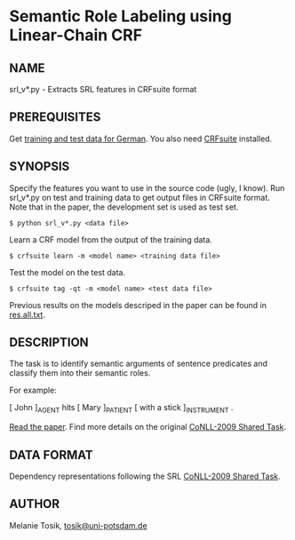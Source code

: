 Semantic Role Labeling using Linear-Chain CRF
=============================================

NAME
----

srl_v*.py - Extracts SRL features in CRFsuite format

PREREQUISITES
--------

Get [training and test data for German](https://ufal.mff.cuni.cz/conll2009-st/data/traindev.html). You also need [CRFsuite](http://www.chokkan.org/software/crfsuite/) installed.

SYNOPSIS
--------

Specify the features you want to use in the source code (ugly, I know). Run srl_v*.py on test and training data to get output files in CRFsuite format. Note that in the paper, the development set is used as test set.

```
$ python srl_v*.py <data file>
```

Learn a CRF model from the output of the training data.

```
$ crfsuite learn -m <model name> <training data file>
```

Test the model on the test data.

```
$ crfsuite tag -qt -m <model name> <test data file>
```

Previous results on the models descriped in the paper can be found in [res.all.txt](https://github.com/melanietosik/srl/blob/master/res.all.txt).

DESCRIPTION
-----------

The task is to identify semantic arguments of sentence predicates and classify them into their semantic roles.

For example:

[ John ]<sub>AGENT</sub> hits [ Mary ]<sub>PATIENT</sub> [ with a stick ]<sub>INSTRUMENT</sub> .

[Read the paper](http://www.melanietosik.com/files/srl.pdf). Find more details on the original [CoNLL-2009 Shared Task](https://ufal.mff.cuni.cz/conll2009-st/task-description.html).

DATA FORMAT
-----------

Dependency representations following the SRL [CoNLL-2009 Shared Task](https://ufal.mff.cuni.cz/conll2009-st/task-description.html).

AUTHOR
------
Melanie Tosik, tosik@uni-potsdam.de
